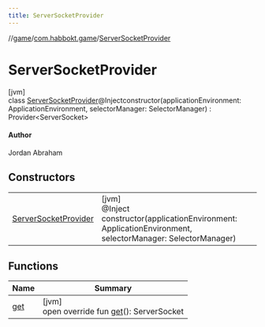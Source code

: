 ```yaml
---
title: ServerSocketProvider
---
```

//[game](../../../index.html)/[com.habbokt.game](../index.html)/[ServerSocketProvider](index.html)



# ServerSocketProvider



[jvm]\
class [ServerSocketProvider](index.html)@Injectconstructor(applicationEnvironment: ApplicationEnvironment, selectorManager: SelectorManager) : Provider&lt;ServerSocket&gt; 

#### Author



Jordan Abraham



## Constructors


| | |
|---|---|
| [ServerSocketProvider](-server-socket-provider.html) | [jvm]<br>@Inject<br>constructor(applicationEnvironment: ApplicationEnvironment, selectorManager: SelectorManager) |


## Functions


| Name | Summary |
|---|---|
| [get](get.html) | [jvm]<br>open override fun [get](get.html)(): ServerSocket |

